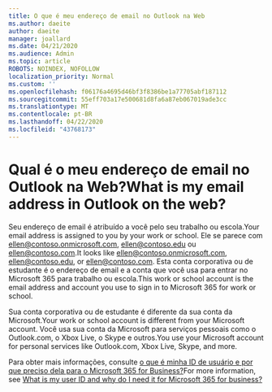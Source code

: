 ```yaml
---
title: O que é meu endereço de email no Outlook na Web
ms.author: daeite
author: daeite
manager: joallard
ms.date: 04/21/2020
ms.audience: Admin
ms.topic: article
ROBOTS: NOINDEX, NOFOLLOW
localization_priority: Normal
ms.custom: ''
ms.openlocfilehash: f06176a4695d46bf3f8386be1a77705abf187112
ms.sourcegitcommit: 55eff703a17e500681d8fa6a87eb067019ade3cc
ms.translationtype: MT
ms.contentlocale: pt-BR
ms.lasthandoff: 04/22/2020
ms.locfileid: "43768173"
---
```

# <a name="what-is-my-email-address-in-outlook-on-the-web"></a><span data-ttu-id="4778a-102">Qual é o meu endereço de email no Outlook na Web?</span><span class="sxs-lookup"><span data-stu-id="4778a-102">What is my email address in Outlook on the web?</span></span>

<span data-ttu-id="4778a-103">Seu endereço de email é atribuído a você pelo seu trabalho ou escola.</span><span class="sxs-lookup"><span data-stu-id="4778a-103">Your email address is assigned to you by your work or school.</span></span> <span data-ttu-id="4778a-104">Ele se parece com ellen@contoso.onmicrosoft.com, ellen@contoso.edu ou ellen@contoso.com.</span><span class="sxs-lookup"><span data-stu-id="4778a-104">It looks like ellen@contoso.onmicrosoft.com, ellen@contoso.edu, or ellen@contoso.com.</span></span> <span data-ttu-id="4778a-105">Esta conta corporativa ou de estudante é o endereço de email e a conta que você usa para entrar no Microsoft 365 para trabalho ou escola.</span><span class="sxs-lookup"><span data-stu-id="4778a-105">This work or school account is the email address and account you use to sign in to Microsoft 365 for work or school.</span></span>

<span data-ttu-id="4778a-106">Sua conta corporativa ou de estudante é diferente da sua conta da Microsoft.</span><span class="sxs-lookup"><span data-stu-id="4778a-106">Your work or school account is different from your Microsoft account.</span></span> <span data-ttu-id="4778a-107">Você usa sua conta da Microsoft para serviços pessoais como o Outlook.com, o Xbox Live, o Skype e outros.</span><span class="sxs-lookup"><span data-stu-id="4778a-107">You use your Microsoft account for personal services like Outlook.com, Xbox Live, Skype, and more.</span></span>

<span data-ttu-id="4778a-108">Para obter mais informações, consulte [o que é minha ID de usuário e por que preciso dela para o Microsoft 365 for Business?](https://support.office.com/article/37da662b-5da6-4b56-a091-2731b2ecc8b4)</span><span class="sxs-lookup"><span data-stu-id="4778a-108">For more information, see [What is my user ID and why do I need it for Microsoft 365 for business?](https://support.office.com/article/37da662b-5da6-4b56-a091-2731b2ecc8b4)</span></span>